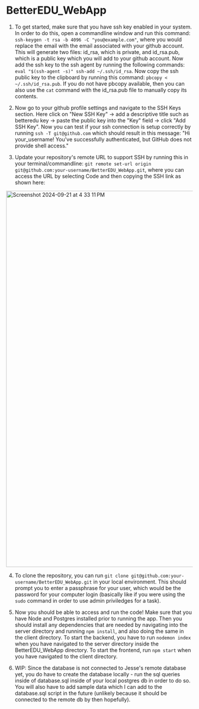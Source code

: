 # BetterEDU_WebApp

1. To get started, make sure that you have ssh key enabled in your system. In order to do this, open a commandline window and run this command: ```ssh-keygen -t rsa -b 4096 -C "you@example.com"```, where you would replace the email with the email associated with your github account. This will generate two files: id_rsa, which is private, and id_rsa.pub, which is a public key which you will add to your github account. Now add the ssh key to the ssh agent by running the following commands: ```eval "$(ssh-agent -s)"
ssh-add ~/.ssh/id_rsa```. Now copy the ssh public key to the clipboard by running this command: ```pbcopy < ~/.ssh/id_rsa.pub```. If you do not have pbcopy available, then you can also use the ```cat``` command with the id_rsa.pub file to manually copy its contents.

2. Now go to your github profile settings and navigate to the SSH Keys section. Here click on "New SSH Key" -> add a descriptive title such as betteredu key -> paste the public key into the "Key" field -> click "Add SSH Key". Now you can test if your ssh connection is setup correctly by running ```ssh -T git@github.com``` which should result in this message: "Hi your_username! You've successfully authenticated, but GitHub does not provide shell access."

3. Update your repository's remote URL to support SSH by running this in your terminal/commandline: ```git remote set-url origin git@github.com:your-username/BetterEDU_WebApp.git```, where you can access the URL by selecting Code and then copying the SSH link as shown here: 
<img width="1013" alt="Screenshot 2024-09-21 at 4 33 11 PM" src="https://github.com/user-attachments/assets/111b0d70-957c-4b4c-8f0b-3d1021592ffe">

4. To clone the repository, you can run ```git clone git@github.com:your-username/BetterEDU_WebApp.git``` in your local environment. This should prompt you to enter a passphrase for your user, which would be the password for your computer login (basically like if you were using the ```sudo``` command in order to use admin priviledges for a task).

5. Now you should be able to access and run the code! Make sure that you have Node and Postgres installed prior to running the app. Then you should install any dependencies that are needed by navigating into the server directory and running ```npm install```, and also doing the same in the client directory. To start the backend, you have to run ```nodemon index``` when you have navigated to the server directory inside the BetterEDU_WebApp directory. To start the frontend, run ```npm start``` when you have navigated to the client directory.

6. WIP: Since the database is not connected to Jesse's remote database yet, you do have to create the database locally - run the sql queries inside of database.sql inside of your local postgres db in order to do so. You will also have to add sample data which I can add to the database.sql script in the future (unlikely because it should be connected to the remote db by then hopefully). 

